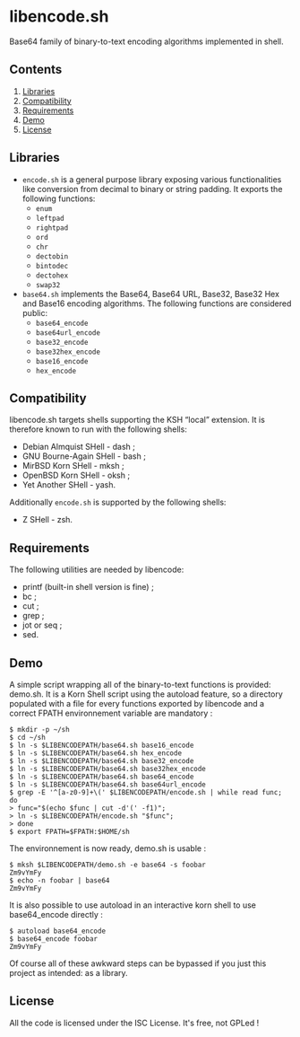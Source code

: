 # libencode.sh

Base64 family of binary-to-text encoding algorithms implemented in shell.

## Contents

1. [Libraries](#libraries)
2. [Compatibility](#compatibility)
3. [Requirements](#requirements)
4. [Demo](#demo)
5. [License](#license)

## Libraries

* `encode.sh` is a general purpose library exposing various functionalities like conversion from decimal to binary or string padding. It exports the following functions:
  * `enum`
  * `leftpad`
  * `rightpad`
  * `ord`
  * `chr`
  * `dectobin`
  * `bintodec`
  * `dectohex`
  * `swap32`
* `base64.sh` implements the Base64, Base64 URL, Base32, Base32 Hex and Base16 encoding algorithms. The following functions are considered public:
  * `base64_encode`
  * `base64url_encode`
  * `base32_encode`
  * `base32hex_encode`
  * `base16_encode`
  * `hex_encode`

## Compatibility

libencode.sh targets shells supporting the KSH “local” extension.
It is therefore known to run with the following shells:

* Debian Almquist SHell - dash ;
* GNU Bourne-Again SHell - bash ;
* MirBSD Korn SHell - mksh ;
* OpenBSD Korn SHell - oksh ;
* Yet Another SHell - yash.

Additionally `encode.sh` is supported by the following shells:

* Z SHell - zsh.

## Requirements

The following utilities are needed by libencode:

* printf (built-in shell version is fine) ;
* bc ;
* cut ;
* grep ;
* jot or seq ;
* sed.

## Demo

A simple script wrapping all of the binary-to-text functions is provided: demo.sh.
It is a Korn Shell script using the autoload feature, so a directory populated with a file for every functions exported by libencode and a correct FPATH environnement variable are mandatory :

    $ mkdir -p ~/sh
    $ cd ~/sh
    $ ln -s $LIBENCODEPATH/base64.sh base16_encode
    $ ln -s $LIBENCODEPATH/base64.sh hex_encode
    $ ln -s $LIBENCODEPATH/base64.sh base32_encode
    $ ln -s $LIBENCODEPATH/base64.sh base32hex_encode
    $ ln -s $LIBENCODEPATH/base64.sh base64_encode
    $ ln -s $LIBENCODEPATH/base64.sh base64url_encode
    $ grep -E '^[a-z0-9]+\(' $LIBENCODEPATH/encode.sh | while read func; do
    > func="$(echo $func | cut -d'(' -f1)";
    > ln -s $LIBENCODEPATH/encode.sh "$func";
    > done
    $ export FPATH=$FPATH:$HOME/sh

The environnement is now ready, demo.sh is usable :

    $ mksh $LIBENCODEPATH/demo.sh -e base64 -s foobar
    Zm9vYmFy
    $ echo -n foobar | base64
    Zm9vYmFy

It is also possible to use autoload in an interactive korn shell to use base64_encode directly :

    $ autoload base64_encode
    $ base64_encode foobar
    Zm9vYmFy

Of course all of these awkward steps can be bypassed if you just this project as intended: as a library.

## License

All the code is licensed under the ISC License.
It's free, not GPLed !
